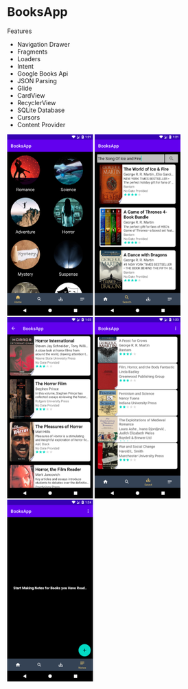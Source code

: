 # BooksApp
<p>Features</p>
<ul>
  <li>Navigation Drawer</li>
  <li>Fragments</li>
  <li>Loaders</li>
  <li>Intent</li>
  <li>Google Books Api</li>
  <li>JSON Parsing</li>
  <li>Glide</li>
  <li>CardView</li>
  <li>RecyclerView</li>
  <li>SQLite Database</li>
  <li>Cursors</li>
  <li>Content Provider</li>
</ul>

<img src="ScreenShots/device-2021-01-18-132123.png" width="200"> <img src="ScreenShots/device-2021-01-18-132203.png" width="200"> <img src="ScreenShots/device-2021-01-18-132238.png" width="200"> <img src="ScreenShots/device-2021-01-18-132342.png" width="200"><img src="ScreenShots/device-2021-01-18-132408.png" width="200">
  
